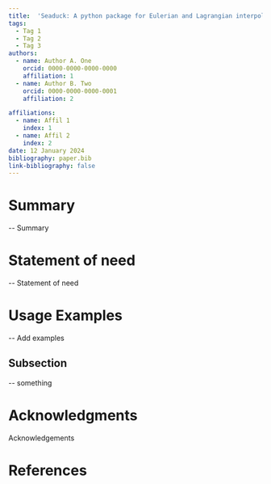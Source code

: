 ```yaml
---
title:  'Seaduck: A python package for Eulerian and Lagrangian interpolation on ocean datasets'
tags:
  - Tag 1
  - Tag 2
  - Tag 3
authors:
  - name: Author A. One
    orcid: 0000-0000-0000-0000
    affiliation: 1
  - name: Author B. Two
    orcid: 0000-0000-0000-0001
    affiliation: 2

affiliations:
  - name: Affil 1
    index: 1
  - name: Affil 2
    index: 2
date: 12 January 2024
bibliography: paper.bib
link-bibliography: false
---
```


# Summary

-- Summary 


# Statement of need

-- Statement of need

# Usage Examples

-- Add examples

## Subsection
-- something

# Acknowledgments

Acknowledgements

# References